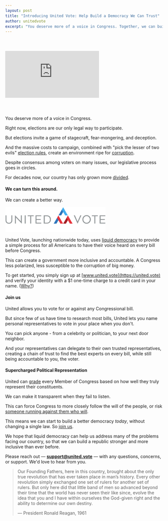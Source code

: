 ```yaml
---
layout: post
title: "Introducing United Vote: Help Build a Democracy We Can Trust"
author: unitedvote
excerpt: "You deserve more of a voice in Congress. Together, we can build a better way."
---
```


<iframe src="https://www.youtube.com/embed/XMrRrzYXav8" frameborder="0" allowfullscreen style="margin: 40px auto"></iframe>

<br />

You deserve more of a voice in Congress.

Right now, elections are our only legal way to participate.

But elections invite a game of stagecraft, fear-mongering, and deception.

And the massive costs to campaign, combined with "pick the lesser of two evils" [election rules](/2017/03/06/how-to-move-past-two-parties/), create an environment ripe for [corruption](/2017/10/23/democracy-vs-corruption/).

Despite consensus among voters on many issues, our legislative process goes in circles.

For decades now, our country has only grown more [divided](/assets/article_images/2017-11-06-announcing-united-vote/polarization-over-time.png).

#### We can turn this around.

We can create a better way.

<img src="/assets/article_images/2017-11-06-announcing-united-vote/united-vote-logo-100px.png" alt="" style="height: 80px;">

United Vote, launching nationwide today, uses [liquid democracy](/2016/09/21/what-is-liquid-democracy/) to provide a simple process for all Americans to have their voice heard on every bill before Congress.

This can create a government more inclusive and accountable. A Congress less polarized, less susceptible to the corruption of big money.

To get started, you simply sign up at [www.united.vote](https://united.vote) and verify your identity with a $1 one-time charge to a credit card in your name. ([Why?](https://united.vote/verification/identity))

#### Join us

United allows you to vote for or against any Congressional bill.

But since few of us have time to research most bills, United lets you name personal representatives to vote in your place when you don't.

You can pick anyone - from a celebrity or politician, to your next door neighbor.

And your representatives can delegate to their own trusted representatives, creating a chain of trust to find the best experts on every bill, while still being accountable to you, the voter.

#### Supercharged Political Representation

United can [grade](/2017/12/08/give-your-rep-an-f-introducing-united-legislator-grades/) every Member of Congress based on how well they truly represent their constituents.

We can make it transparent when they fail to listen.

This can force Congress to more closely follow the will of the people, or risk [someone running against them who will](/2017/07/04/running-liquid-democracy-candidates/).

This means we can start to build a better democracy *today*, without changing a single law. So [join us](https://united.vote/join).

We hope that liquid democracy can help us address many of the problems facing our country, so that we can build a republic stronger and more inclusive than ever before.

Please reach out — [**support@united.vote**](mailto:support@united.vote) — with any questions, concerns, or support. We'd love to hear from you.

> Our Founding Fathers, here in this country, brought about the only true revolution that has ever taken place in man’s history. Every other revolution simply exchanged one set of rulers for another set of rulers. But only here did that little band of men so advanced beyond their time that the world has never seen their like since, evolve the idea that you and I have within ourselves the God-given right and the ability to determine our own destiny.
>
> — President Ronald Reagan, 1961
